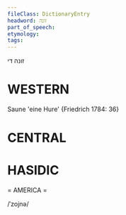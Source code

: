 ```yaml
---
fileClass: DictionaryEntry
headword: זונה
part_of_speech: 
etymology: 
tags: 
---
```

זונה
די

WESTERN
========

Saune 'eine Hure' {Friedrich 1784: 36}

CENTRAL
========

HASIDIC
=======
= AMERICA = 

/ˈzojnə/